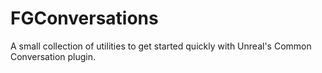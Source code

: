 # FGConversations
A small collection of utilities to get started quickly with Unreal's Common Conversation plugin.
